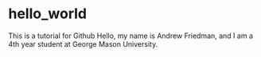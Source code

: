 # hello_world
This is a tutorial for Github
Hello, my name is Andrew Friedman, and I am a 4th year student at George Mason University. 

